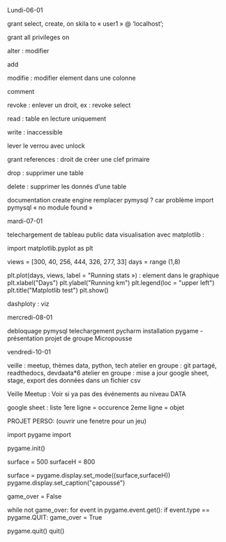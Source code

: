 Lundi-06-01

grant select, create, on skila to « user1 » @ ‘localhost’;

grant all privileges on

alter : modifier

add

modifie : modifier element dans une colonne

comment

revoke : enlever un droit, ex : revoke select

read : table en lecture uniquement

write : inaccessible

lever le verrou avec unlock

grant references : droit de créer une clef primaire

drop : supprimer une table

delete : supprimer les donnés d’une table

documentation create engine remplacer pymysql ? car problème import pymysql « no module found »

mardi-07-01

telechargement de tableau public data visualisation avec matplotlib :

import matplotlib.pyplot as plt

views = [300, 40, 256, 444, 326, 277, 33] days = range (1,8)

plt.plot(days, views, label = "Running stats ») : element dans le graphique plt.xlabel("Days") plt.ylabel("Running km") plt.legend(loc = "upper left") plt.title("Matplotlib test") plt.show()

dashploty : viz

mercredi-08-01

debloquage pymysql telechargement pycharm installation pygame -présentation projet de groupe Micropousse

vendredi-10-01

veille : meetup, thèmes data, python, tech atelier en groupe : git partagé, readthedocs, devdaata*6 atelier en groupe : mise a jour google sheet, stage, export des données dans un fichier csv

Veille Meetup : Voir si ya pas des événements au niveau DATA

google sheet : liste 1ere ligne = occurence 2eme ligne = objet

PROJET PERSO: (ouvrir une fenetre pour un jeu)

import pygame import

pygame.init()

surface = 500 surfaceH = 800

surface = pygame.display.set_mode((surface,surfaceH)) pygame.display.set_caption("çapoussé")

game_over = False

while not game_over: for event in pygame.event.get(): if event.type == pygame.QUIT: game_over = True

pygame.quit() quit()
